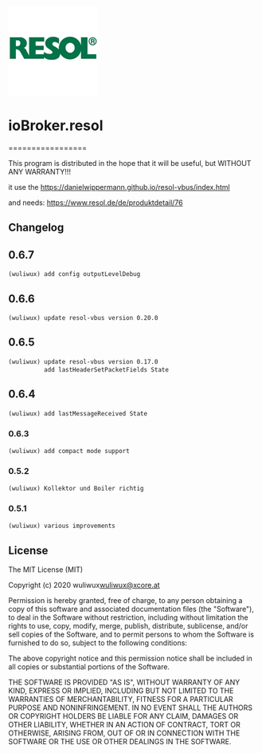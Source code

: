 ![Logo](admin/resol.png)

# ioBroker.resol

=================

This program is distributed in the hope that it will be useful,
but WITHOUT ANY WARRANTY!!!

it use the https://danielwippermann.github.io/resol-vbus/index.html

and needs:
https://www.resol.de/de/produktdetail/76

## Changelog

## 0.6.7
    
    (wuliwux) add config outputLevelDebug

## 0.6.6

    (wuliwux) update resol-vbus version 0.20.0

## 0.6.5

    (wuliwux) update resol-vbus version 0.17.0
              add lastHeaderSetPacketFields State

## 0.6.4

    (wuliwux) add lastMessageReceived State

### 0.6.3

    (wuliwux) add compact mode support

### 0.5.2

    (wuliwux) Kollektor und Boiler richtig

### 0.5.1

    (wuliwux) various improvements

## License

The MIT License (MIT)

Copyright (c) 2020 wuliwux<wuliwux@xcore.at>

Permission is hereby granted, free of charge, to any person obtaining a copy
of this software and associated documentation files (the "Software"), to deal
in the Software without restriction, including without limitation the rights
to use, copy, modify, merge, publish, distribute, sublicense, and/or sell
copies of the Software, and to permit persons to whom the Software is
furnished to do so, subject to the following conditions:

The above copyright notice and this permission notice shall be included in
all copies or substantial portions of the Software.

THE SOFTWARE IS PROVIDED "AS IS", WITHOUT WARRANTY OF ANY KIND, EXPRESS OR
IMPLIED, INCLUDING BUT NOT LIMITED TO THE WARRANTIES OF MERCHANTABILITY,
FITNESS FOR A PARTICULAR PURPOSE AND NONINFRINGEMENT. IN NO EVENT SHALL THE
AUTHORS OR COPYRIGHT HOLDERS BE LIABLE FOR ANY CLAIM, DAMAGES OR OTHER
LIABILITY, WHETHER IN AN ACTION OF CONTRACT, TORT OR OTHERWISE, ARISING FROM,
OUT OF OR IN CONNECTION WITH THE SOFTWARE OR THE USE OR OTHER DEALINGS IN
THE SOFTWARE.
